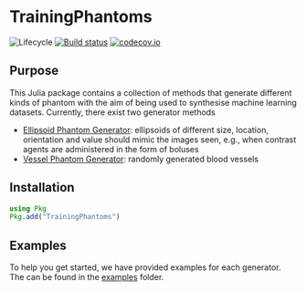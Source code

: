 # TrainingPhantoms

![Lifecycle](https://img.shields.io/badge/lifecycle-maturing-blue.svg)<!--
![Lifecycle](https://img.shields.io/badge/lifecycle-experimental-orange.svg)
![Lifecycle](https://img.shields.io/badge/lifecycle-maturing-blue.svg)
![Lifecycle](https://img.shields.io/badge/lifecycle-stable-green.svg)
![Lifecycle](https://img.shields.io/badge/lifecycle-retired-orange.svg)
![Lifecycle](https://img.shields.io/badge/lifecycle-archived-red.svg)
![Lifecycle](https://img.shields.io/badge/lifecycle-dormant-blue.svg) -->
[![Build status](https://github.com/JuliaImageRecon/TrainingPhantoms.jl/workflows/CI/badge.svg)](https://github.com/JuliaImageRecon/TrainingPhantoms.jl/actions)
[![codecov.io](http://codecov.io/github/JuliaImageRecon/TrainingPhantoms.jl/coverage.svg?branch=master)](http://codecov.io/github/JuliaImageRecon/TrainingPhantoms.jl?branch=master)

## Purpose
This Julia package contains a collection of methods that generate different kinds of phantom with the aim of being used to synthesise machine learning datasets. Currently, there exist two generator methods
* [Ellipsoid Phantom Generator](src/Shape.jl): ellipsoids of different size, location, orientation and value should mimic the images seen, e.g., when contrast agents are administered in the form of boluses
* [Vessel Phantom Generator](src/Vessel.jl): randomly generated blood vessels

## Installation
```julia
using Pkg
Pkg.add("TrainingPhantoms")
```

## Examples
To help you get started, we have provided examples for each generator. The can be found in the [examples](examples/) folder.